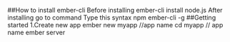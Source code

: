 ##How to install ember-cli
    Before installing ember-cli install node.js
    After installing go to command
    Type this syntax npm ember-cli -g
##Getting started
1.Create new app
        ember new myapp //app name
        cd myapp // app name
        ember server
